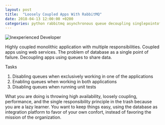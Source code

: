 ```yaml
---
layout: post
title:  "Loosely Coupled Apps With RabbitMQ"
date: 2018-04-13 12:00:00 +0200
categories: python rabbitmq asynchronous queue decoupling singlepointoffailure availability performance
---
```


![Inexperienced Developer](/images/posts/easy-architecture-thinking.png)

Highly coupled monolithic application with multiple responsibilities.
Coupled apps using web services.
The problem of database as a single point of failure.
Decoupling apps using queues to share data.

Tasks
  1. Disabling queues when exclusively working in one of the applications
  2. Enabling queues when working in both applications
  3. Disabling queues when running unit tests

What you are doing is throwing high availability, loosely coupling, performance, and the single responsibility principle in the trash because you are a lazy learner. You want to keep things easy, using the database as integration platform to favor of your own confort, instead of favoring the mission of the organization.

